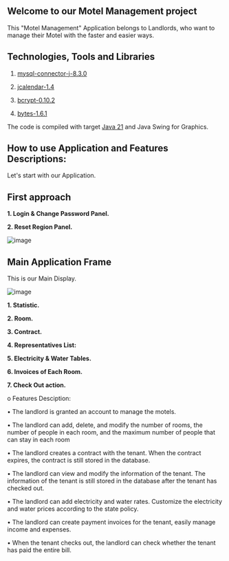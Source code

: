 ## Welcome to our Motel Management project 
This "Motel Management" Application belongs to Landlords, who want to manage their Motel with the faster and easier ways.

## Technologies, Tools and Libraries
1. [mysql-connector-j-8.3.0](https://dev.mysql.com/downloads/connector/j/?os=26)

2. [jcalendar-1.4](http://www.java2s.com/Code/Jar/j/Downloadjcalendar14jar.htm)

3. [bcrypt-0.10.2](https://github.com/patrickfav/bcrypt)

4. [bytes-1.6.1](https://central.sonatype.com/artifact/at.favre.lib/bytes/1.6.1/versions)

The code is compiled with target [Java 21](https://en.wikipedia.org/wiki/Java_version_history#Java_SE_21) and Java Swing for Graphics.

## How to use Application and Features Descriptions:
Let's start with our Application.

## First approach

**1. Login & Change Password Panel.**

**2. Reset Region Panel.**

![image](https://github.com/levandung-it03/Motel_Management/assets/89738182/f30d8049-0793-4ccc-b018-ebd5099c1075)

## Main Application Frame
This is our Main Display.

![image](https://github.com/levandung-it03/Motel_Management/assets/89738182/80fb950e-70ce-423b-9be8-23a0797c0656)

**1. Statistic.**

**2. Room.**

**3. Contract.**

**4. Representatives List:**

**5. Electricity & Water Tables.**

**6. Invoices of Each Room.**

**7. Check Out action.**

o	Features Desciption:

  •	The landlord is granted an account to manage the motels.
  
  •	The landlord can add, delete, and modify the number of rooms, the number of people in each room, and the maximum number of people that can stay in each room
  
  •	The landlord creates a contract with the tenant. When the contract expires, the contract is still stored in the database.
  
  •	The landlord can view and modify the information of the tenant. The information of the tenant is still stored in the database after the tenant has checked out.
  
  •	The landlord can add electricity and water rates. Customize the electricity and water prices according to the state policy.
  
  •	The landlord can create payment invoices for the tenant, easily manage income and expenses.
  
  •	When the tenant checks out, the landlord can check whether the tenant has paid the entire bill.
